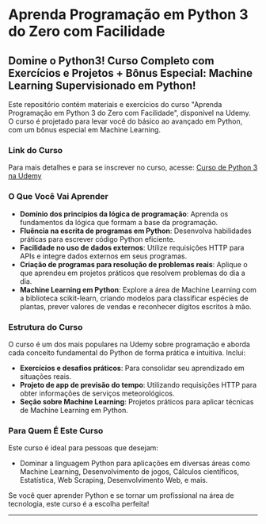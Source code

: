 # Aprenda Programação em Python 3 do Zero com Facilidade

## Domine o Python3! Curso Completo com Exercícios e Projetos + Bônus Especial: Machine Learning Supervisionado em Python!

Este repositório contém materiais e exercícios do curso "Aprenda Programação em Python 3 do Zero com Facilidade", disponível na Udemy. O curso é projetado para levar você do básico ao avançado em Python, com um bônus especial em Machine Learning.

### Link do Curso

Para mais detalhes e para se inscrever no curso, acesse: [Curso de Python 3 na Udemy](https://www.udemy.com/course/aprenda-a-programar-em-python-com-facilidade-do-zero/?utm_source=adwords&utm_medium=udemyads&utm_campaign=Webindex_Catchall_la.PT_cc.BR&campaigntype=Search&portfolio=Brazil&language=PT&product=Course&test=&audience=DSA&topic=&priority=&utm_content=deal4584&utm_term=_._ag_114148736799_._ad_485704569539_._kw__._de_c_._dm__._pl__._ti_dsa-388605466699_._li_9196774_._pd__._&matchtype=&gad_source=1&gclid=Cj0KCQjwz7C2BhDkARIsAA_SZKYWL5Qi1q51GVnxiozkg4S4OOEKkTbJHoRI8YLIHeIJyBVms74Ia5AaAl1cEALw_wcB&couponCode=SKILLS4SALEB)

### O Que Você Vai Aprender

- **Domínio dos princípios da lógica de programação**: Aprenda os fundamentos da lógica que formam a base da programação.
- **Fluência na escrita de programas em Python**: Desenvolva habilidades práticas para escrever código Python eficiente.
- **Facilidade no uso de dados externos**: Utilize requisições HTTP para APIs e integre dados externos em seus programas.
- **Criação de programas para resolução de problemas reais**: Aplique o que aprendeu em projetos práticos que resolvem problemas do dia a dia.
- **Machine Learning em Python**: Explore a área de Machine Learning com a biblioteca scikit-learn, criando modelos para classificar espécies de plantas, prever valores de vendas e reconhecer dígitos escritos à mão.

### Estrutura do Curso

O curso é um dos mais populares na Udemy sobre programação e aborda cada conceito fundamental do Python de forma prática e intuitiva. Inclui:

- **Exercícios e desafios práticos**: Para consolidar seu aprendizado em situações reais.
- **Projeto de app de previsão do tempo**: Utilizando requisições HTTP para obter informações de serviços meteorológicos.
- **Seção sobre Machine Learning**: Projetos práticos para aplicar técnicas de Machine Learning em Python.

### Para Quem É Este Curso

Este curso é ideal para pessoas que desejam:

- Dominar a linguagem Python para aplicações em diversas áreas como Machine Learning, Desenvolvimento de jogos, Cálculos científicos, Estatística, Web Scraping, Desenvolvimento Web, e mais.

Se você quer aprender Python e se tornar um profissional na área de tecnologia, este curso é a escolha perfeita!

---

